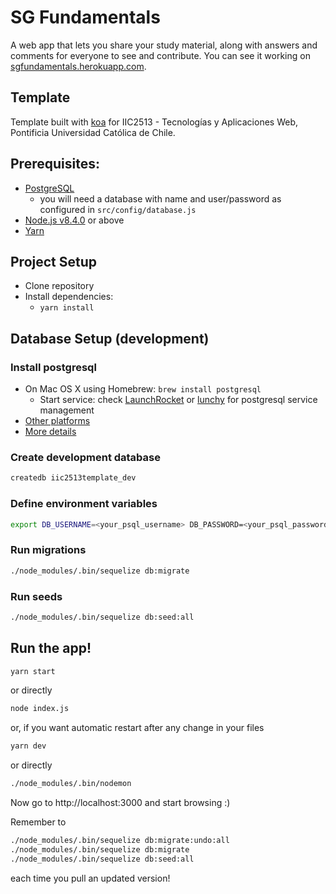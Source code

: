 # SG Fundamentals

A web app that lets you share your study material, along with answers and comments for everyone to see and contribute. You can see it working on [sgfundamentals.herokuapp.com](https://sgfundamentals.herokuapp.com/).

## Template

Template built with [koa](http://koajs.com/) for IIC2513 - Tecnologías y Aplicaciones Web, Pontificia Universidad Católica de Chile.

## Prerequisites:
* [PostgreSQL](https://github.com/IIC2513-2017-2/syllabus/wiki/Getting-Started#postgresql)
  * you will need a database with name and user/password as configured in `src/config/database.js`
* [Node.js v8.4.0](https://github.com/IIC2513-2017-2/syllabus/wiki/Node.js) or above
* [Yarn](https://yarnpkg.com)

## Project Setup

* Clone repository
* Install dependencies:
  * `yarn install`

## Database Setup (development)

### Install postgresql
* On Mac OS X using Homebrew: `brew install postgresql`
  * Start service: check [LaunchRocket](https://github.com/jimbojsb/launchrocket) or [lunchy](https://www.moncefbelyamani.com/how-to-install-postgresql-on-a-mac-with-homebrew-and-lunchy/) for postgresql service management
* [Other platforms](https://www.postgresql.org/download/)
* [More details](https://github.com/IIC2513-2017-2/syllabus/wiki/Getting-Started#postgresql)

### Create development database

```sh
createdb iic2513template_dev
```

### Define environment variables

```sh
export DB_USERNAME=<your_psql_username> DB_PASSWORD=<your_psql_password>
```

### Run migrations
```sh
./node_modules/.bin/sequelize db:migrate
```

### Run seeds
```sh
./node_modules/.bin/sequelize db:seed:all
```

## Run the app!

```sh
yarn start
```

or directly

```sh
node index.js
```

or, if you want automatic restart after any change in your files

```sh
yarn dev
```

or directly

```sh
./node_modules/.bin/nodemon
```

Now go to http://localhost:3000 and start browsing :)

Remember to 

```sh
./node_modules/.bin/sequelize db:migrate:undo:all
./node_modules/.bin/sequelize db:migrate
./node_modules/.bin/sequelize db:seed:all
```
each time you pull an updated version!
